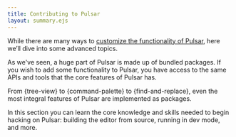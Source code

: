 ```yaml
---
title: Contributing to Pulsar
layout: summary.ejs
---
```


While there are many ways to [customize the functionality of Pulsar](/customizing-pulsar), here we’ll dive into some advanced topics.

As we've seen, a huge part of Pulsar is made up of bundled packages. If you wish to add some functionality to Pulsar, you have access to the same APIs and tools that the core features of Pulsar has.

From {tree-view} to {command-palette} to {find-and-replace}, even the most integral features of Pulsar are implemented as packages.

In this section you can learn the core knowledge and skills needed to begin hacking on Pulsar: building the editor from source, running in dev mode, and more.
